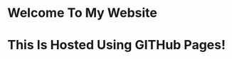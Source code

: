 <!DOCTYPE html>
<html>
  <head>
    <title>My Simple Website</title>
      <script>
          p{
          background-color="red";
          }
      </script>
  </head>
  <body>
    <h1>Welcome To My Website<h1>
      <p>This Is Hosted Using GITHub Pages!</p>
  </body>
</html>
